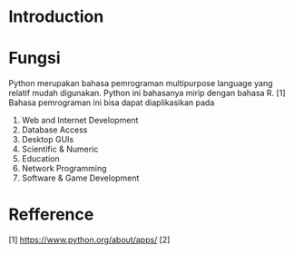 # Introduction

# Fungsi
Python merupakan bahasa pemrograman multipurpose language yang relatif mudah digunakan. Python ini bahasanya mirip dengan bahasa R. [1] Bahasa pemrograman ini bisa dapat diaplikasikan pada

1. Web and Internet Development
2. Database Access
3. Desktop GUIs
4. Scientific & Numeric
5. Education
6. Network Programming
7. Software & Game Development



# Refference
[1] https://www.python.org/about/apps/
[2]